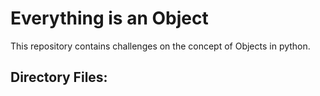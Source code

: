 # Everything is an Object

This repository contains challenges on the concept of Objects in python.

## Directory Files:
